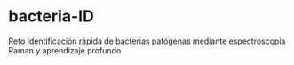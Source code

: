 # bacteria-ID
Reto Identificación rápida de bacterias patógenas mediante espectroscopia Raman y aprendizaje profundo
